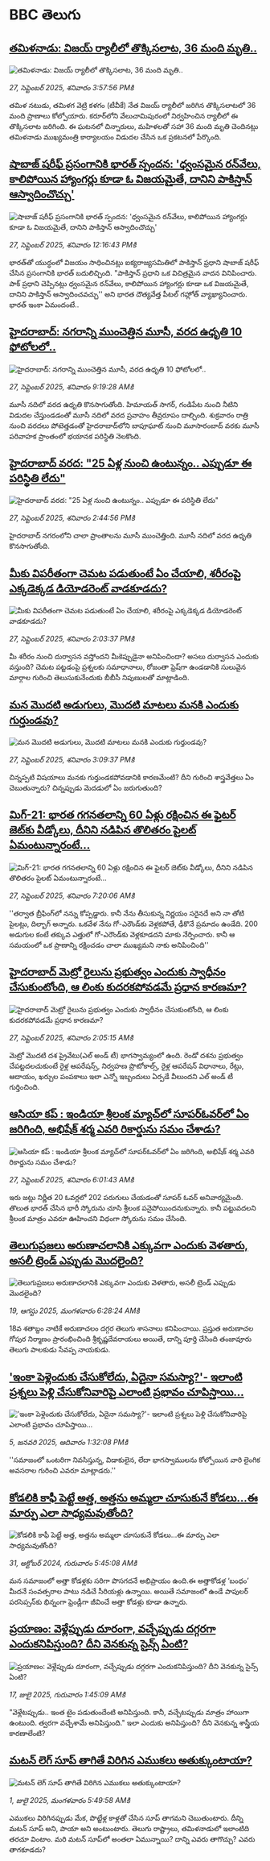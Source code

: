 # BBC తెలుగు## [తమిళనాడు: విజయ్ ర్యాలీలో తొక్కిసలాట, 36 మంది మృతి.. ](https://www.bbc.com/telugu/articles/c87y58qjw4jo?at_medium=RSS&at_campaign=rss?at_campaign=githubrss)![తమిళనాడు: విజయ్ ర్యాలీలో తొక్కిసలాట, 36 మంది మృతి.. ](https://ichef.bbci.co.uk/ace/ws/240/cpsprodpb/81c2/live/478a7ed0-9bb5-11f0-b741-177e3e2c2fc7.jpg)_27, సెప్టెంబర్ 2025, శనివారం 3:57:56 PMకి_తమిళ నటుడు, తమిళగ వెట్రి కళగం (టీవీకే) నేత విజయ్ ర్యాలీలో జరిగిన తొక్కిసలాటలో 36 మంది ప్రాణాలు కోల్పోయారు. కరూర్‌లోని వేలుచామిపురంలో నిర్వహించిన ర్యాలీలో ఈ తొక్కిసలాట జరిగింది. ఈ ఘటనలో చిన్నారులు, మహిళలతో సహా 36 మంది మృతి చెందినట్లు తమిళనాడు ముఖ్యమంత్రి కార్యాలయం విడుదల చేసిన ఒక ప్రకటనలో పేర్కొంది.## [షాబాజ్ షరీఫ్ ప్రసంగానికి భారత్ స్పందన: 'ధ్వంసమైన రన్‌వేలు, కాలిపోయిన హ్యాంగర్లు కూడా ఓ విజయమైతే, దానిని పాకిస్తాన్‌ ఆస్వాదించొచ్చు'](https://www.bbc.com/telugu/articles/cly70zz6pgwo?at_medium=RSS&at_campaign=rss?at_campaign=githubrss)![షాబాజ్ షరీఫ్ ప్రసంగానికి భారత్ స్పందన: 'ధ్వంసమైన రన్‌వేలు, కాలిపోయిన హ్యాంగర్లు కూడా ఓ విజయమైతే, దానిని పాకిస్తాన్‌ ఆస్వాదించొచ్చు'](https://ichef.bbci.co.uk/ace/ws/240/cpsprodpb/046f/live/c823d190-9b8d-11f0-92db-77261a15b9d2.jpg)_27, సెప్టెంబర్ 2025, శనివారం 12:16:43 PMకి_భారత్‌తో యుద్ధంలో విజయం సాధించినట్లు ఐక్యరాజ్యసమితిలో పాకిస్తాన్ ఫ్రధాని షాబాజ్ షరీఫ్ చేసిన ప్రసంగానికి భారత్ బదులిచ్చింది. "పాకిస్తాన్ ప్రధాని ఒక విచిత్రమైన వాదన వినిపించారు. పాక్ ప్రధాని చెప్పినట్లు ధ్వంసమైన రన్‌వేలు, కాలిపోయిన హ్యాంగర్లు కూడా ఒక విజయమైతే, దానిని పాకిస్తాన్‌‌ ఆస్వాదించవచ్చు'' అని భారత దౌత్యవేత్త పీటల్ గహ్లోత్ వ్యాఖ్యానించారు. భారత్ ఇంకా ఏమందంటే..## [హైదరాబాద్: నగరాన్ని ముంచెత్తిన మూసీ, వరద ఉధృతి 10 ఫోటోలలో.. ](https://www.bbc.com/telugu/articles/ckg6kgz4zz4o?at_medium=RSS&at_campaign=rss?at_campaign=githubrss)![హైదరాబాద్: నగరాన్ని ముంచెత్తిన మూసీ, వరద ఉధృతి 10 ఫోటోలలో.. ](https://ichef.bbci.co.uk/ace/ws/240/cpsprodpb/ff7a/live/1a171720-9b82-11f0-8010-0fb95f0eceb9.jpg)_27, సెప్టెంబర్ 2025, శనివారం 9:19:28 AMకి_మూసీ నదిలో వరద ఉధృతి కొనసాగుతోంది. హిమాయత్ సాగర్, గండిపేట నుంచి నీటిని విడుదల చేస్తుండడంతో మూసీ నదిలో వరద ప్రవాహం తీవ్రరూపం దాల్చింది. శుక్రవారం రాత్రి నుంచి వరదలు పోటెత్తడంతో హైదరాబాద్‌లోని బాపూఘాట్ నుంచి మూసారంబాద్ వరకు మూసీ పరివాహక ప్రాంతంలో భయానక పరిస్థితి నెలకొంది.## [హైదరాబాద్ వరద: "25 ఏళ్ల నుంచి ఉంటున్నం.. ఎప్పుడూ ఈ పరిస్థితి లేదు"](https://www.bbc.com/telugu/articles/cpq5w9z2rlxo?at_medium=RSS&at_campaign=rss?at_campaign=githubrss)![హైదరాబాద్ వరద: "25 ఏళ్ల నుంచి ఉంటున్నం.. ఎప్పుడూ ఈ పరిస్థితి లేదు"](https://ichef.bbci.co.uk/ace/ws/240/cpsprodpb/a6e8/live/10d92880-9bad-11f0-92db-77261a15b9d2.png)_27, సెప్టెంబర్ 2025, శనివారం 2:44:56 PMకి_హైదరాబాద్ నగరంలోని చాలా ప్రాంతాలను మూసీ ముంచెత్తింది. మూసీ నదిలో వరద ఉధృతి కొనసాగుతోంది.## [మీకు విపరీతంగా చెమట పడుతుంటే ఏం చేయాలి, శరీరంపై ఎక్కడెక్కడ డియోడరెంట్ వాడకూడదు? ](https://www.bbc.com/telugu/articles/cly98nmnjmgo?at_medium=RSS&at_campaign=rss?at_campaign=githubrss)![మీకు విపరీతంగా చెమట పడుతుంటే ఏం చేయాలి, శరీరంపై ఎక్కడెక్కడ డియోడరెంట్ వాడకూడదు? ](https://ichef.bbci.co.uk/ace/ws/240/cpsprodpb/7045/live/0af67370-9b83-11f0-8010-0fb95f0eceb9.jpg)_27, సెప్టెంబర్ 2025, శనివారం 2:03:37 PMకి_మీ శరీరం నుంచి దుర్వాసన వస్తోందని మీకెప్పుడైనా అనిపించిందా? అసలు దుర్వాసన ఎందుకు వస్తుంది? చెమట పట్టడంపై ప్రశ్నలకు సమాధానాలు, రోజంతా ఫ్రెష్‌గా ఉండడానికి సులువైన మార్గాల గురించి తెలుసుకునేందుకు బీబీసీ నిపుణులతో మాట్లాడింది.## [మన మొదటి అడుగులు, మొదటి మాటలు మనకి ఎందుకు గుర్తుండవు?](https://www.bbc.com/telugu/articles/c3e7zle251wo?at_medium=RSS&at_campaign=rss?at_campaign=githubrss)![మన మొదటి అడుగులు, మొదటి మాటలు మనకి ఎందుకు గుర్తుండవు?](https://ichef.bbci.co.uk/ace/ws/240/cpsprodpb/519c/live/f1e60400-9bb3-11f0-a167-df8d0a69c441.jpg)_27, సెప్టెంబర్ 2025, శనివారం 3:09:37 PMకి_చిన్నప్పటి విషయాలు మనకు గుర్తుండకపోవడానికి కారణమేంటి? దీని గురించి శాస్త్రవేత్తలు ఏం చెబుతున్నారు? చిన్నప్పుడు మెదడులో ఏం జరుగుతుంది?## [మిగ్-21: భారత గగనతలాన్ని 60 ఏళ్లు రక్షించిన ఈ ఫైటర్ జెట్‌కు వీడ్కోలు, దీనిని నడిపిన తొలితరం పైలట్ ఏమంటున్నారంటే...](https://www.bbc.com/telugu/articles/c4g5ll3722yo?at_medium=RSS&at_campaign=rss?at_campaign=githubrss)![మిగ్-21: భారత గగనతలాన్ని 60 ఏళ్లు రక్షించిన ఈ ఫైటర్ జెట్‌కు వీడ్కోలు, దీనిని నడిపిన తొలితరం పైలట్ ఏమంటున్నారంటే...](https://ichef.bbci.co.uk/ace/ws/240/cpsprodpb/f3d6/live/c453b890-9b52-11f0-9765-a3514fd39848.jpg)_27, సెప్టెంబర్ 2025, శనివారం 7:20:06 AMకి_''తర్వాత బ్రీఫింగ్‌లో నన్ను కోప్పడ్డారు. కానీ నేను తీసుకున్న నిర్ణయం సరైనదే అని నా తోటి పైలట్లు, దిల్బాగ్ అన్నారు. ఒకవేళ నేను గో-ఎరౌండ్‌కు వెళ్లకపోతే, ఢీకొనే ప్రమాదం ఉండేది. 200 అడుగుల కంటే తక్కువ ఎత్తులో గో-ఎరౌండ్‌కు వెళ్లకూడదని మాకు నేర్పించారు. కానీ ఆ సమయంలో ఒక ప్రాణాన్ని రక్షించడం చాలా ముఖ్యమని నాకు అనిపించింది''## [హైదరాబాద్ మెట్రో రైలును ప్రభుత్వం ఎందుకు స్వాధీనం చేసుకుంటోంది, ఆ లింకు కుదరకపోవడమే ప్రధాన కారణమా?](https://www.bbc.com/telugu/articles/c98ejgllrdro?at_medium=RSS&at_campaign=rss?at_campaign=githubrss)![హైదరాబాద్ మెట్రో రైలును ప్రభుత్వం ఎందుకు స్వాధీనం చేసుకుంటోంది, ఆ లింకు కుదరకపోవడమే ప్రధాన కారణమా?](https://ichef.bbci.co.uk/ace/ws/240/cpsprodpb/9cdf/live/d414fc50-9b41-11f0-8ad5-c3bbe459fe13.jpg)_27, సెప్టెంబర్ 2025, శనివారం 2:05:15 AMకి_మెట్రో మొదటి దశ ప్రైవేటు(ఎల్ అండ్ టీ) భాగస్వామ్యంలో ఉంది. రెండో దశను ప్రభుత్వం చేపట్టదలచుకుంటే రైళ్ల ఆపరేషన్స్, నిర్వహణ ప్రొటోకాల్స్, రైళ్ల ఆపరేషన్ విధానాలు, రేట్లు, ఆదాయం, ఖర్చుల పంపకాలు ఇలా ఎన్నో ఇబ్బందులు ఏర్పడే వీలుందని ఎల్ అండ్ టీ గుర్తించింది.## [ఆసియా కప్ : ఇండియా శ్రీలంక మ్యాచ్‌లో సూపర్‌ఓవర్‌లో ఏం జరిగింది, అభిషేక్ శర్మ ఎవరి రికార్డును సమం చేశాడు?](https://www.bbc.com/telugu/articles/c5yjvn75q3jo?at_medium=RSS&at_campaign=rss?at_campaign=githubrss)![ఆసియా కప్ : ఇండియా శ్రీలంక మ్యాచ్‌లో సూపర్‌ఓవర్‌లో ఏం జరిగింది, అభిషేక్ శర్మ ఎవరి రికార్డును సమం చేశాడు?](https://ichef.bbci.co.uk/ace/ws/240/cpsprodpb/9cae/live/8d58ed70-9b5b-11f0-b25d-273e845e7abf.jpg)_27, సెప్టెంబర్ 2025, శనివారం 6:01:43 AMకి_ఇరు జట్లు నిర్ణీత 20 ఓవర్లలో 202 పరుగులు చేయడంతో సూపర్ ఓవర్ అనివార్యమైంది.  తొలుత భారత్ చేసిన భారీ స్కోరును చూసి శ్రీలంక పనైపోయిందనుకున్నారు.
కానీ పట్టువదలని శ్రీలంక మాత్రం ఎవరూ ఊహించని విధంగా స్కోరును సమం చేసింది.## [తెలుగుప్రజలు అరుణాచలానికి ఎక్కువగా ఎందుకు వెళతారు, అసలీ ట్రెండ్ ఎప్పుడు మొదలైంది? ](https://www.bbc.com/telugu/articles/c8jp32zrzxpo?at_medium=RSS&at_campaign=rss?at_campaign=githubrss)![తెలుగుప్రజలు అరుణాచలానికి ఎక్కువగా ఎందుకు వెళతారు, అసలీ ట్రెండ్ ఎప్పుడు మొదలైంది? ](https://ichef.bbci.co.uk/ace/ws/240/cpsprodpb/cf2d/live/01932bf0-7d85-11f0-98a0-956f61945264.jpg)_19, ఆగస్టు 2025, మంగళవారం 6:28:24 AMకి_18వ శతాబ్దం నాటికే అరుణాచలం దగ్గర తెలుగు శాసనాలు కనిపించాయి. ప్రస్తుత అరుణాచల గోపుర నిర్మాణం ప్రారంభించింది శ్రీకృష్ణదేవరాయలు అయితే, దాన్ని పూర్తి చేసింది తంజావూరు తెలుగు పాలకుడు సేవప్ప నాయకుడు.## ['ఇంకా పెళ్లెందుకు చేసుకోలేదు, ఏదైనా సమస్యా?'- ఇలాంటి ప్రశ్నలు పెళ్లి చేసుకోనివారిపై ఎలాంటి ప్రభావం చూపిస్తాయి... ](https://www.bbc.com/telugu/articles/cgq1w3lz7yyo?at_medium=RSS&at_campaign=rss?at_campaign=githubrss)!['ఇంకా పెళ్లెందుకు చేసుకోలేదు, ఏదైనా సమస్యా?'- ఇలాంటి ప్రశ్నలు పెళ్లి చేసుకోనివారిపై ఎలాంటి ప్రభావం చూపిస్తాయి... ](https://ichef.bbci.co.uk/ace/ws/240/cpsprodpb/f6de/live/72c94a60-cb3e-11ef-87df-d575b9a434a4.jpg)_5, జనవరి 2025, ఆదివారం 1:32:08 PMకి_''సమాజంలో ఒంటరిగా నివసిస్తున్న, విడాకులైన, లేదా భాగస్వాములను కోల్పోయిన వారి లైంగిక అవసరాల గురించి ఎవరూ మాట్లాడరు.''## [కోడలికి కాఫీ పెట్టే అత్త, అత్తను అమ్మలా చూసుకునే కోడలు...ఈ మార్పు ఎలా సాధ్యమవుతోంది?](https://www.bbc.com/telugu/articles/c1l41zl8el2o?at_medium=RSS&at_campaign=rss?at_campaign=githubrss)![కోడలికి కాఫీ పెట్టే అత్త, అత్తను అమ్మలా చూసుకునే కోడలు...ఈ మార్పు ఎలా సాధ్యమవుతోంది?](https://ichef.bbci.co.uk/ace/ws/240/cpsprodpb/2b61/live/9176a6d0-8b0e-11ef-a81b-b1eda9741da3.jpg)_31, అక్టోబర్ 2024, గురువారం 5:45:08 AMకి_మన సమాజంలో అత్తా కోడళ్లకు సరిగా పొసగదనే అభిప్రాయం ఉంది.ఈ అత్తాకోడళ్ల ‘బంధం’ మీదనే సంవత్సరాల పాటు నడిచే సీరియళ్లు ఉన్నాయి. అయితే సమాజంలో ఉండే పాపులర్ పరసెప్సన్‌కు భిన్నంగా ఫ్రెండ్లీగా జీవించే అత్తా కోడళ్లు కూడా ఉన్నారు.## [ప్రయాణం: వెళ్లేప్పుడు దూరంగా, వచ్చేప్పుడు దగ్గరగా ఎందుకనిపిస్తుంది? దీని వెనకున్న సైన్స్ ఏంటి?](https://www.bbc.com/telugu/articles/c0l4y727n1jo?at_medium=RSS&at_campaign=rss?at_campaign=githubrss)![ప్రయాణం: వెళ్లేప్పుడు దూరంగా, వచ్చేప్పుడు దగ్గరగా ఎందుకనిపిస్తుంది? దీని వెనకున్న సైన్స్ ఏంటి?](https://ichef.bbci.co.uk/ace/ws/240/cpsprodpb/054c/live/6957c010-62b0-11f0-8e78-11023c48a856.png)_17, జులై 2025, గురువారం 1:45:09 AMకి_"వెళ్లేటప్పుడు.. ఇంత టైం పడుతుందేంటి అనిపిస్తుంది. కానీ, వచ్చేటప్పుడు మాత్రం హాయిగా ఉంటుంది. త్వరగా వచ్చేశామే అనిపిస్తుంది." ఇలా ఎందుకు అనిపిస్తుంది? దీని వెనకున్న శాస్త్రీయ కారణాలేంటి?## [మటన్ లెగ్ సూప్ తాగితే విరిగిన ఎముకలు అతుక్కుంటాయా?](https://www.bbc.com/telugu/articles/c0l4g92j8kzo?at_medium=RSS&at_campaign=rss?at_campaign=githubrss)![మటన్ లెగ్ సూప్ తాగితే విరిగిన ఎముకలు అతుక్కుంటాయా?](https://ichef.bbci.co.uk/ace/ws/240/cpsprodpb/b31e/live/cce532c0-6d41-11f0-9462-bb509dc78127.jpg)_1, జులై 2025, మంగళవారం 5:49:58 AMకి_ఎముకలు విరిగినప్పుడు మేక, పొట్టేళ్ల కాళ్లతో చేసిన సూప్ తాగమని చెబుతుంటారు. దీన్ని మటన్ సూప్ అని, పాయా అని అంటుంటారు. తెలుగు రాష్ట్రాలు, తమిళనాడులో ఇలాంటిది తరచూ వింటాం. మరి మటన్ సూప్‌లో అంతలా ఏమున్నాయి? దాన్ని ఎవరు తాగొచ్చు? ఎవరు తాగకూడదు?